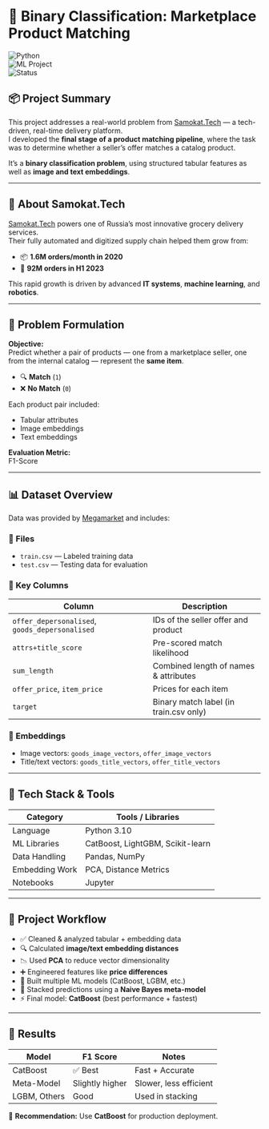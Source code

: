 # 🧠 Binary Classification: Marketplace Product Matching  
![Python](https://img.shields.io/badge/Python-3.10-blue?logo=python)  
![ML Project](https://img.shields.io/badge/Type-Machine%20Learning-green)  
![Status](https://img.shields.io/badge/Status-Completed-brightgreen)  


## 📦 Project Summary  
This project addresses a real-world problem from [Samokat.Tech](https://samokat.tech) — a tech-driven, real-time delivery platform.  
I developed the **final stage of a product matching pipeline**, where the task was to determine whether a seller’s offer matches a catalog product.

It’s a **binary classification problem**, using structured tabular features as well as **image and text embeddings**.

---

## 🧾 About Samokat.Tech  
[Samokat.Tech](https://samokat.tech) powers one of Russia’s most innovative grocery delivery services.  
Their fully automated and digitized supply chain helped them grow from:

- 📦 **1.6M orders/month in 2020**  
- 🚀 **92M orders in H1 2023**  

This rapid growth is driven by advanced **IT systems**, **machine learning**, and **robotics**.

---

## 🧠 Problem Formulation  

**Objective:**  
Predict whether a pair of products — one from a marketplace seller, one from the internal catalog — represent the **same item**.

- 🔍 **Match** (`1`)  
- ❌ **No Match** (`0`)  

Each product pair included:
- Tabular attributes
- Image embeddings
- Text embeddings

**Evaluation Metric:**  
F1-Score

---

## 📊 Dataset Overview  

Data was provided by [Megamarket](https://megamarket.ru/) and includes:

### 📁 Files
- `train.csv` — Labeled training data  
- `test.csv` — Testing data for evaluation

### 🔑 Key Columns  
| Column | Description |
|--------|-------------|
| `offer_depersonalised`, `goods_depersonalised` | IDs of the seller offer and product |
| `attrs+title_score` | Pre-scored match likelihood |
| `sum_length` | Combined length of names & attributes |
| `offer_price`, `item_price` | Prices for each item |
| `target` | Binary match label (in train.csv only) |

### 🔎 Embeddings  
- Image vectors: `goods_image_vectors`, `offer_image_vectors`  
- Title/text vectors: `goods_title_vectors`, `offer_title_vectors`

---

## 🔨 Tech Stack & Tools  

| Category        | Tools / Libraries                    |
|----------------|---------------------------------------|
| Language        | Python 3.10                          |
| ML Libraries    | CatBoost, LightGBM, Scikit-learn     |
| Data Handling   | Pandas, NumPy                        |
| Embedding Work  | PCA, Distance Metrics                |
| Notebooks       | Jupyter                              |

---

## 🚀 Project Workflow

- ✅ Cleaned & analyzed tabular + embedding data  
- 🔍 Calculated **image/text embedding distances**  
- 📉 Used **PCA** to reduce vector dimensionality  
- ➕ Engineered features like **price differences**  
- 🔁 Built multiple ML models (CatBoost, LGBM, etc.)  
- 🧠 Stacked predictions using a **Naive Bayes meta-model**  
- ⚡ Final model: **CatBoost** (best performance + fastest)

---

## 🏁 Results

| Model         | F1 Score | Notes                        |
|---------------|----------|------------------------------|
| CatBoost      | ✅ Best   | Fast + Accurate              |
| Meta-Model    | Slightly higher | Slower, less efficient     |
| LGBM, Others  | Good     | Used in stacking             |

📌 **Recommendation:** Use **CatBoost** for production deployment.



